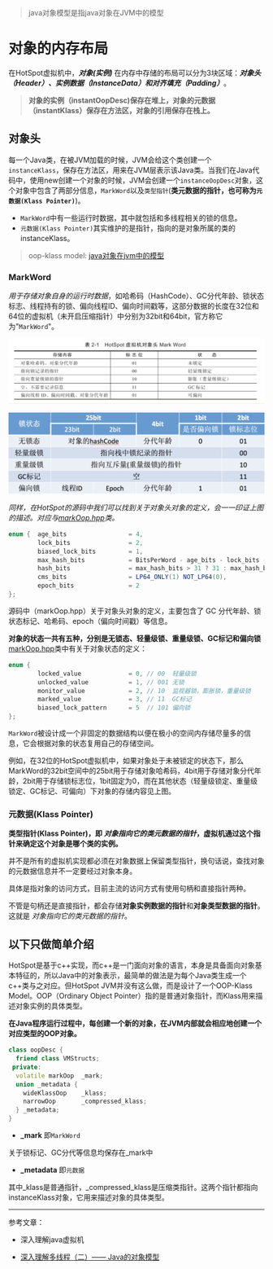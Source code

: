 > java对象模型是指java对象在JVM中的模型

# 对象的内存布局

在HotSpot虚拟机中，**_对象(实例)_** 在内存中存储的布局可以分为3块区域：**_对象头（Header）、实例数据（InstanceData）和对齐填充（Padding）_**。

> **对象的实例（instantOopDesc)保存在堆上，对象的元数据（instantKlass）保存在方法区，对象的引用保存在栈上。**

## 对象头

每一个Java类，在被JVM加载的时候，JVM会给这个类创建一个`instanceKlass`，保存在方法区，用来在JVM层表示该Java类。当我们在Java代码中，使用new创建一个对象的时候，JVM会创建一个`instanceOopDesc`对象，这个对象中包含了两部分信息，`MarkWord`以及`类型指针`(**类元数据的指针，也可称为`元数据(Klass Pointer)`**)。
- `MarkWord`中有一些运行时数据，其中就包括和多线程相关的锁的信息。
- `元数据(Klass Pointer)`其实维护的是指针，指向的是对象所属的类的instanceKlass。

> oop-klass model: [java对象在jvm中的模型][a02a9c09]

  [a02a9c09]: https://www.hollischuang.com/archives/1910 "java对象在jvm中的模型"

### MarkWord

_用于存储对象自身的运行时数据_，如哈希码（HashCode）、GC分代年龄、锁状态标志、线程持有的锁、偏向线程ID、偏向时间戳等，这部分数据的长度在32位和64位的虚拟机（未开启压缩指针）中分别为32bit和64bit，官方称它为"`MarkWord`"。

![MarkWord](assets/markdown-img-paste-2020022100044828.png)

![MarkWord1](assets/markdown-img-paste-20200221000708921.png)

_同样，在HotSpot的源码中我们可以找到关于对象头对象的定义，会一一印证上图的描述。对应与[markOop.hpp][8b27339f]类。_
```java
enum {  age_bits                 = 4,
        lock_bits                = 2,
        biased_lock_bits         = 1,
        max_hash_bits            = BitsPerWord - age_bits - lock_bits - biased_lock_bits,
        hash_bits                = max_hash_bits > 31 ? 31 : max_hash_bits,
        cms_bits                 = LP64_ONLY(1) NOT_LP64(0),
        epoch_bits               = 2
};
```
源码中（markOop.hpp）关于对象头对象的定义，主要包含了 GC 分代年龄、锁状态标记、哈希码、epoch（偏向时间戳）等信息。


**对象的状态一共有五种，分别是无锁态、轻量级锁、重量级锁、GC标记和偏向锁**
[markOop.hpp][8b27339f]类中有关于对象状态的定义：
```java
enum {
        locked_value             = 0, // 00  轻量级锁
        unlocked_value           = 1, // 001 无锁
        monitor_value            = 2, // 10  监视器锁，膨胀锁，重量级锁
        marked_value             = 3, // 11  GC标记
        biased_lock_pattern      = 5  // 101 偏向锁
};
```

`MarkWord`被设计成一个非固定的数据结构以便在极小的空间内存储尽量多的信息，它会根据对象的状态复用自己的存储空间。

例如，在32位的HotSpot虚拟机中，如果对象处于未被锁定的状态下，那么MarkWord的32bit空间中的25bit用于存储对象哈希码，4bit用于存储对象分代年龄，2bit用于存储锁标志位，1bit固定为0，而在其他状态（轻量级锁定、重量级锁定、GC标记、可偏向）下对象的存储内容见上图。

### 元数据(Klass Pointer)

**类型指针(Klass Pointer)，即 _对象指向它的类元数据的指针_，虚拟机通过这个指针来确定这个对象是哪个类的实例。**

并不是所有的虚拟机实现都必须在对象数据上保留类型指针，换句话说，查找对象的元数据信息并不一定要经过对象本身。

具体是指对象的访问方式，目前主流的访问方式有使用句柄和直接指针两种。

不管是句柄还是直接指针，都会存储**对象实例数据的指针**和**对象类型数据的指针**。这就是 _对象指向它的类元数据的指针_。

## 以下只做简单介绍

HotSpot是基于c++实现，而c++是一门面向对象的语言，本身是具备面向对象基本特征的，所以Java中的对象表示，最简单的做法是为每个Java类生成一个c++类与之对应。但HotSpot JVM并没有这么做，而是设计了一个OOP-Klass Model。OOP（Ordinary Object Pointer）指的是普通对象指针，而Klass用来描述对象实例的具体类型。

**在Java程序运行过程中，每创建一个新的对象，在JVM内部就会相应地创建一个对应类型的OOP对象。**

```c++
class oopDesc {
  friend class VMStructs;
 private:
  volatile markOop  _mark;
  union _metadata {
    wideKlassOop    _klass;
    narrowOop       _compressed_klass;
  } _metadata;
}
```

- **_mark** 即`MarkWord`

关于锁标记、GC分代等信息均保存在_mark中

- **_metadata** 即`元数据`

其中_klass是普通指针，_compressed_klass是压缩类指针。这两个指针都指向instanceKlass对象，它用来描述对象的具体类型。

---
参考文章：
- 深入理解java虚拟机
- [深入理解多线程（二）—— Java的对象模型][2ab95416]

    [8b27339f]: https://github.com/openjdk-mirror/jdk7u-hotspot/blob/50bdefc3afe944ca74c3093e7448d6b889cd20d1/src/share/vm/oops/markOop.hpp "markOop.hpp"
  [2ab95416]: https://www.hollischuang.com/archives/1910 "深入理解多线程（二）—— Java的对象模型"
